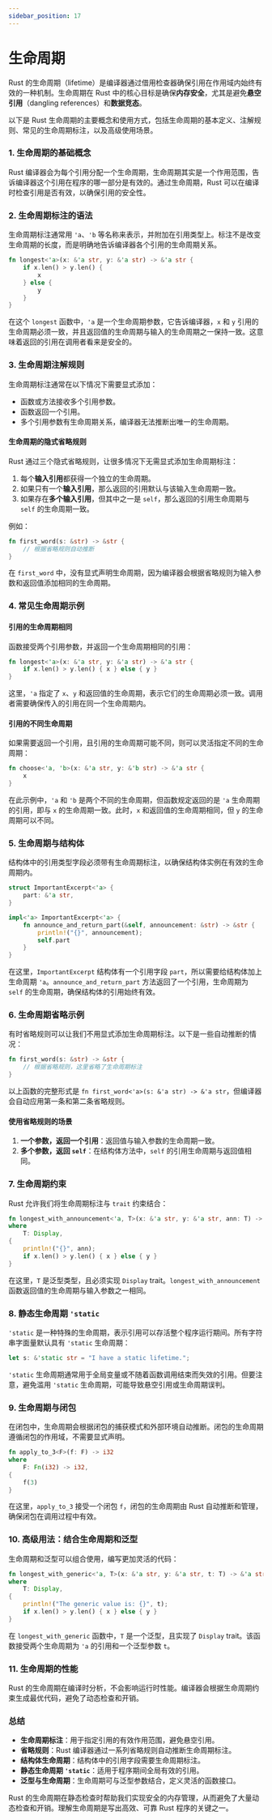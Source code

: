 ```yaml
---
sidebar_position: 17
---
```


# 生命周期

Rust 的生命周期（lifetime）是编译器通过借用检查器确保引用在作用域内始终有效的一种机制。生命周期在 Rust 中的核心目标是确保**内存安全**，尤其是避免**悬空引用**（dangling references）和**数据竞态**。

以下是 Rust 生命周期的主要概念和使用方式，包括生命周期的基本定义、注解规则、常见的生命周期标注，以及高级使用场景。

### 1. 生命周期的基础概念

Rust 编译器会为每个引用分配一个生命周期，生命周期其实是一个作用范围，告诉编译器这个引用在程序的哪一部分是有效的。通过生命周期，Rust 可以在编译时检查引用是否有效，以确保引用的安全性。

### 2. 生命周期标注的语法

生命周期标注通常用 `'a`、`'b` 等名称来表示，并附加在引用类型上。标注不是改变生命周期的长度，而是明确地告诉编译器各个引用的生命周期关系。

```rust
fn longest<'a>(x: &'a str, y: &'a str) -> &'a str {
    if x.len() > y.len() {
        x
    } else {
        y
    }
}
```

在这个 `longest` 函数中，`'a` 是一个生命周期参数，它告诉编译器，`x` 和 `y` 引用的生命周期必须一致，并且返回值的生命周期与输入的生命周期之一保持一致。这意味着返回的引用在调用者看来是安全的。

### 3. 生命周期注解规则

生命周期标注通常在以下情况下需要显式添加：

- 函数或方法接收多个引用参数。
- 函数返回一个引用。
- 多个引用参数有生命周期关系，编译器无法推断出唯一的生命周期。

#### 生命周期的隐式省略规则

Rust 通过三个隐式省略规则，让很多情况下无需显式添加生命周期标注：

1. 每个**输入引用**都获得一个独立的生命周期。
2. 如果只有一个**输入引用**，那么返回的引用默认与该输入生命周期一致。
3. 如果存在**多个输入引用**，但其中之一是 `self`，那么返回的引用生命周期与 `self` 的生命周期一致。

例如：

```rust
fn first_word(s: &str) -> &str {
    // 根据省略规则自动推断
}
```

在 `first_word` 中，没有显式声明生命周期，因为编译器会根据省略规则为输入参数和返回值添加相同的生命周期。

### 4. 常见生命周期示例

#### 引用的生命周期相同

函数接受两个引用参数，并返回一个生命周期相同的引用：

```rust
fn longest<'a>(x: &'a str, y: &'a str) -> &'a str {
    if x.len() > y.len() { x } else { y }
}
```

这里，`'a` 指定了 `x`、`y` 和返回值的生命周期，表示它们的生命周期必须一致。调用者需要确保传入的引用在同一个生命周期内。

#### 引用的不同生命周期

如果需要返回一个引用，且引用的生命周期可能不同，则可以灵活指定不同的生命周期：

```rust
fn choose<'a, 'b>(x: &'a str, y: &'b str) -> &'a str {
    x
}
```

在此示例中，`'a` 和 `'b` 是两个不同的生命周期，但函数规定返回的是 `'a` 生命周期的引用，即与 `x` 的生命周期一致。此时，`x` 和返回值的生命周期相同，但 `y` 的生命周期可以不同。

### 5. 生命周期与结构体

结构体中的引用类型字段必须带有生命周期标注，以确保结构体实例在有效的生命周期内。

```rust
struct ImportantExcerpt<'a> {
    part: &'a str,
}

impl<'a> ImportantExcerpt<'a> {
    fn announce_and_return_part(&self, announcement: &str) -> &str {
        println!("{}", announcement);
        self.part
    }
}
```

在这里，`ImportantExcerpt` 结构体有一个引用字段 `part`，所以需要给结构体加上生命周期 `'a`。`announce_and_return_part` 方法返回了一个引用，生命周期为 `self` 的生命周期，确保结构体的引用始终有效。

### 6. 生命周期省略示例

有时省略规则可以让我们不用显式添加生命周期标注。以下是一些自动推断的情况：

```rust
fn first_word(s: &str) -> &str {
    // 根据省略规则，这里省略了生命周期标注
}
```

以上函数的完整形式是 `fn first_word<'a>(s: &'a str) -> &'a str`，但编译器会自动应用第一条和第二条省略规则。

#### 使用省略规则的场景

1. **一个参数，返回一个引用**：返回值与输入参数的生命周期一致。
2. **多个参数，返回 `self`**：在结构体方法中，`self` 的引用生命周期与返回值相同。

### 7. 生命周期约束

Rust 允许我们将生命周期标注与 `trait` 约束结合：

```rust
fn longest_with_announcement<'a, T>(x: &'a str, y: &'a str, ann: T) -> &'a str
where
    T: Display,
{
    println!("{}", ann);
    if x.len() > y.len() { x } else { y }
}
```

在这里，`T` 是泛型类型，且必须实现 `Display` trait。`longest_with_announcement` 函数返回值的生命周期与输入参数之一相同。

### 8. 静态生命周期 `'static`

`'static` 是一种特殊的生命周期，表示引用可以存活整个程序运行期间。所有字符串字面量默认具有 `'static` 生命周期：

```rust
let s: &'static str = "I have a static lifetime.";
```

`'static` 生命周期通常用于全局变量或不随着函数调用结束而失效的引用。但要注意，避免滥用 `'static` 生命周期，可能导致悬空引用或生命周期误判。

### 9. 生命周期与闭包

在闭包中，生命周期会根据闭包的捕获模式和外部环境自动推断。闭包的生命周期遵循闭包的作用域，不需要显式声明。

```rust
fn apply_to_3<F>(f: F) -> i32
where
    F: Fn(i32) -> i32,
{
    f(3)
}
```

在这里，`apply_to_3` 接受一个闭包 `f`，闭包的生命周期由 Rust 自动推断和管理，确保闭包在调用过程中有效。

### 10. 高级用法：结合生命周期和泛型

生命周期和泛型可以组合使用，编写更加灵活的代码：

```rust
fn longest_with_generic<'a, T>(x: &'a str, y: &'a str, t: T) -> &'a str
where
    T: Display,
{
    println!("The generic value is: {}", t);
    if x.len() > y.len() { x } else { y }
}
```

在 `longest_with_generic` 函数中，`T` 是一个泛型，且实现了 `Display` trait。该函数接受两个生命周期为 `'a` 的引用和一个泛型参数 `t`。

### 11. 生命周期的性能

Rust 的生命周期在编译时分析，不会影响运行时性能。编译器会根据生命周期约束生成最优代码，避免了动态检查和开销。

### 总结

- **生命周期标注**：用于指定引用的有效作用范围，避免悬空引用。
- **省略规则**：Rust 编译器通过一系列省略规则自动推断生命周期标注。
- **结构体生命周期**：结构体中的引用字段需要生命周期标注。
- **静态生命周期 `'static`**：适用于程序期间全局有效的引用。
- **泛型与生命周期**：生命周期可与泛型参数结合，定义灵活的函数接口。

Rust 的生命周期在静态检查时帮助我们实现安全的内存管理，从而避免了大量动态检查和开销。理解生命周期是写出高效、可靠 Rust 程序的关键之一。